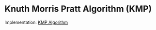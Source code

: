 # Knuth Morris Pratt Algorithm (KMP)

Implementation: [KMP Algorithm](https://github.com/pl3onasm/AADS/blob/main/algorithms/string-matching/knuth-morris-pratt/kmp.c)

